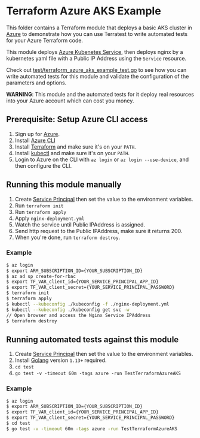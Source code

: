 # Terraform Azure AKS Example

This folder contains a Terraform module that deploys a basic AKS cluster in [Azure](https://azure.microsoft.com/) to demonstrate how you can use Terratest to write automated tests for your Azure Terraform code. 

This module deploys [Azure Kubenetes Service](https://azure.microsoft.com/en-us/services/kubernetes-service/), then deploys nginx by a kubernetes yaml file with a Public IP Address using the `Service` resource.

Check out [test/terraform_azure_aks_example_test.go](https://github.com/terraform-modules-krish/terratest/blob/v0.28.11/test/terraform/azure_aks_example_test.go) to see how you can write automated tests for this module and validate the configuration of the parameters and options. 

**WARNING**: This module and the automated tests for it deploy real resources into your Azure account which can cost you money. 

## Prerequisite: Setup Azure CLI access
1. Sign up for [Azure](https://azure.microsoft.com/).
1. Install [Azure CLI](https://docs.microsoft.com/en-us/cli/azure/install-azure-cli?view=azure-cli-latest)
1. Install [Terraform](https://www.terraform.io/) and make sure it's on your `PATH`.
1. Install [kubectl](https://kubernetes.io/docs/tasks/tools/install-kubectl/) and make sure it's on your `PATH`.
1. Login to Azure on the CLI with `az login` or `az login --use-device`, and then configure the CLI.

## Running this module manually
1. Create [Service Principal](https://docs.microsoft.com/en-us/cli/azure/create-an-azure-service-principal-azure-cli?view=azure-cli-latest) then set the value to the environment variables. 
1. Run `terraform init`
1. Run `terraform apply`
1. Apply `nginx-deployment.yml`
1. Watch the service until Public IPAddress is assigned.
1. Send http request to the Public IPAddress, make sure it returns 200.
1. When you're done, run `terraform destroy`.

### Example

```bash
$ az login 
$ export ARM_SUBSCRIPTION_ID={YOUR_SUBSCRIPTION_ID} 
$ az ad sp create-for-rbac
$ export TF_VAR_client_id={YOUR_SERVICE_PRINCIPAL_APP_ID}
$ export TF_VAR_client_secret={YOUR_SERVICE_PRINCIPAL_PASSWORD}
$ terraform init
$ terraform apply
$ kubectl --kubeconfig ./kubeconfig -f ./nginx-deployment.yml
$ kubectl --kubeconfig ./kubeconfig get svc -w
// Open browser and access the Nginx Service IPAddress
$ terraform destroy
```

## Running automated tests against this module
1. Create [Service Principal](https://docs.microsoft.com/en-us/cli/azure/create-an-azure-service-principal-azure-cli?view=azure-cli-latest) then set the value to the environment variables. 
1. Install [Golang](https://golang.org/) version `1.13+` required. 
1. `cd test`
1. `go test -v -timeout 60m -tags azure -run TestTerraformAzureAKS`


### Example

```bash
$ az login 
$ export ARM_SUBSCRIPTION_ID={YOUR_SUBSCRIPTION_ID} 
$ export TF_VAR_client_id={YOUR_SERVICE_PRINCIPAL_APP_ID}
$ export TF_VAR_client_secret={YOUR_SERVICE_PRINCIPAL_PASSWORD}
$ cd test
$ go test -v -timeout 60m -tags azure -run TestTerraformAzureAKS
```